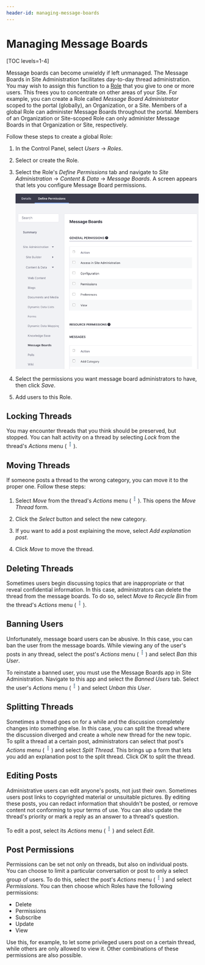 ```yaml
---
header-id: managing-message-boards
---
```


# Managing Message Boards

[TOC levels=1-4]

Message boards can become unwieldy if left unmanaged. The Message Boards in Site 
Administration facilitates day-to-day thread administration. You may wish to 
assign this function to a 
[Role](/docs/7-2/user/-/knowledge_base/u/roles-and-permissions) 
that you give to one or more users. This frees you to concentrate on other areas 
of your Site. For example, you can create a Role called 
*Message Board Administrator* scoped to the portal (globally), an Organization,
or a Site. Members of a global Role can administer Message Boards throughout the
portal. Members of an Organization or Site-scoped Role can only administer
Message Boards in that Organization or Site, respectively. 

Follow these steps to create a global Role:

1.  In the Control Panel, select *Users* &rarr; *Roles*. 

2.  Select or create the Role.

3.  Select the Role's *Define Permissions* tab and navigate to 
    *Site Administration* &rarr; *Content & Data* &rarr; *Message Boards*. 
    A screen appears that lets you configure Message Board permissions. 

    ![Figure 1: Define the permissions you want to use for the message boards administrators.](../../../../images/message-boards-role-permissions.png)

4.  Select the permissions you want message board administrators to have, then 
    click *Save*. 

5.  Add users to this Role. 

## Locking Threads

You may encounter threads that you think should be preserved, but stopped. You
can halt activity on a thread by selecting *Lock* from the thread's *Actions* 
menu 
(![Actions](../../../../images/icon-actions.png)). 

## Moving Threads

If someone posts a thread to the wrong category, you can move it to the proper 
one. Follow these steps:

1.  Select *Move* from the thread's *Actions* menu 
    (![Actions](../../../../images/icon-actions.png)). This opens the 
    *Move Thread* form. 

2.  Click the *Select* button and select the new category. 

3.  If you want to add a post explaining the move, select 
    *Add explanation post*. 

4.  Click *Move* to move the thread. 

## Deleting Threads

Sometimes users begin discussing topics that are inappropriate or that reveal
confidential information. In this case, administrators can delete the thread 
from the message boards. To do so, select *Move to Recycle Bin* from the 
thread's *Actions* menu 
(![Actions](../../../../images/icon-actions.png)). 

## Banning Users

Unfortunately, message board users can be abusive. In this case, you can ban the 
user from the message boards. While viewing any of the user's posts in any 
thread, select the post's *Actions* menu 
(![Actions](../../../../images/icon-actions.png)) and select *Ban this User*. 

To reinstate a banned user, you must use the Message Boards app in Site 
Administration. Navigate to this app and select the *Banned Users* tab. Select 
the user's *Actions* menu 
(![Actions](../../../../images/icon-actions.png)) and select *Unban this User*. 

## Splitting Threads

Sometimes a thread goes on for a while and the discussion completely changes
into something else. In this case, you can split the thread where the discussion
diverged and create a whole new thread for the new topic. To split a thread at
a certain post, administrators can select that post's *Actions* menu
(![Actions](../../../../images/icon-actions.png)) and select *Split Thread*.
This brings up a form that lets you add an explanation post to the split thread.
Click *OK* to split the thread. 

## Editing Posts

Administrative users can edit anyone's posts, not just their own. Sometimes 
users post links to copyrighted material or unsuitable pictures. By editing
these posts, you can redact information that shouldn't be posted, or remove
content not conforming to your terms of use. You can also update the thread's
priority or mark a reply as an answer to a thread's question. 

To edit a post, select its *Actions* menu 
(![Actions](../../../../images/icon-actions.png)) and select *Edit*. 

## Post Permissions

Permissions can be set not only on threads, but also on individual posts. You
can choose to limit a particular conversation or post to only a select group of 
users. To do this, select the post's *Actions* menu 
(![Actions](../../../../images/icon-actions.png)) and select *Permissions*. You 
can then choose which Roles have the following permissions: 

-   Delete
-   Permissions
-   Subscribe
-   Update
-   View 

Use this, for example, to let some privileged users post on a certain thread,
while others are only allowed to view it. Other combinations of these
permissions are also possible. 
